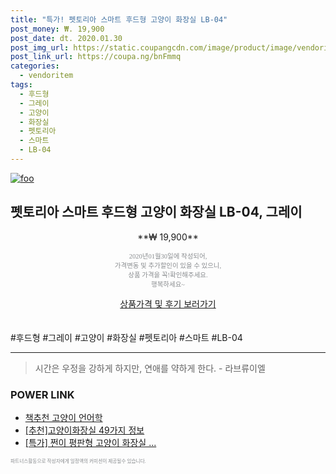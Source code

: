 ```yaml
--- 
title: "특가! 펫토리아 스마트 후드형 고양이 화장실 LB-04" 
post_money: ₩. 19,900 
post_date: dt. 2020.01.30 
post_img_url: https://static.coupangcdn.com/image/product/image/vendoritem/2019/02/28/3028226351/a1a7fc67-ce9f-46d1-ad4f-f11faa986895.jpg 
post_link_url: https://coupa.ng/bnFmmq 
categories: 
  - vendoritem 
tags: 
  - 후드형 
  - 그레이 
  - 고양이 
  - 화장실 
  - 펫토리아 
  - 스마트 
  - LB-04 
--- 
```

[![foo](https://static.coupangcdn.com/image/product/image/vendoritem/2019/02/28/3028226351/a1a7fc67-ce9f-46d1-ad4f-f11faa986895.jpg)](https://coupa.ng/bnFmmq) 

## 펫토리아 스마트 후드형 고양이 화장실 LB-04, 그레이 
<p style="text-align: center;">**₩ 19,900**</p> 
<p style="text-align: center;"><span style="color: #898c8f; font-family: Georgia,Times,serif; font-size: 0.75em;">2020년01월30일에 작성되어, <br>가격변동 및 추가할인이 있을 수 있으니,<br> 상품 가격을 꼭!확인해주세요.<br>행복하세요~</span> 
</p>	 
<div markdown="0" style="text-align: center;"><a href="https://coupa.ng/bnFmmq" class="btn btn--success">상품가격 및 후기 보러가기</a></div> 
<br><br> 
  #후드형 #그레이 #고양이 #화장실 #펫토리아 #스마트 #LB-04 
<hr> 

> 시간은 우정을 강하게 하지만, 연애를 약하게 한다. - 라브류이엘 


### POWER LINK

* <a href="https://blog.naver.com/fasyy4321/221788628175" target="_blank">책추천 고양이 언어학</a>
* <a href="https://blog.naver.com/fasyy4321/221789568194" target="_blank">[추천]고양이화장실 49가지 정보</a>
* <a href="https://blog.naver.com/santokki14/221789655137" target="_blank">[특가] 쩐이 평판형 고양이 화장실 ...</a>

<span style="color: #898c8f; font-family: Georgia,Times,serif; font-size: 0.55em;">파트너스활동으로 작성자에게 일정액의 커미션이 제공될수 있습니다.</span> 
